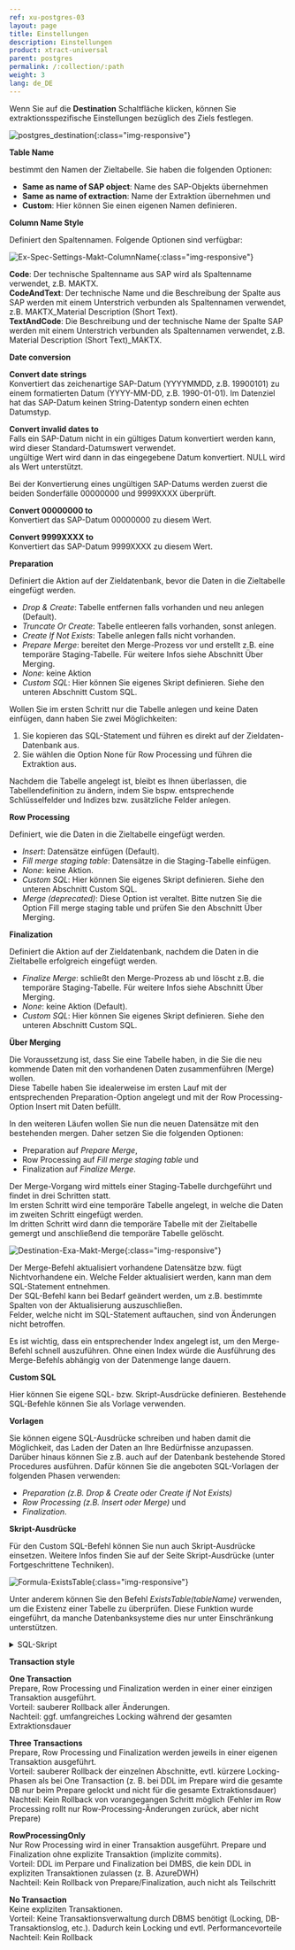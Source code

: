 ```yaml
---
ref: xu-postgres-03
layout: page
title: Einstellungen
description: Einstellungen
product: xtract-universal
parent: postgres
permalink: /:collection/:path
weight: 3
lang: de_DE
---
```


Wenn Sie auf die **Destination** Schaltfläche klicken, können Sie extraktionsspezifische Einstellungen bezüglich des Ziels festlegen.

![postgres_destination](/img/content/xu\postgres_destination.png){:class="img-responsive"}

**Table Name**

bestimmt den Namen der Zieltabelle. Sie haben die folgenden Optionen:
- **Same as name of SAP object**: Name des SAP-Objekts übernehmen
- **Same as name of extraction**: Name der Extraktion übernehmen und
- **Custom**: Hier können Sie einen eigenen Namen definieren.  

**Column Name Style** 

Definiert den Spaltennamen. Folgende Optionen sind verfügbar: 

![Ex-Spec-Settings-Makt-ColumnName](/img/content/Ex-Spec-Settings-Makt-ColumnName.jpg){:class="img-responsive"}

**Code**: Der technische Spaltenname aus SAP wird als Spaltenname verwendet, z.B. MAKTX.<br>
**CodeAndText**: Der technische Name und die Beschreibung der Spalte aus SAP werden mit einem Unterstrich verbunden als Spaltennamen verwendet, z.B. MAKTX_Material Description (Short Text).<br>
**TextAndCode**: Die Beschreibung und der technische Name der Spalte SAP werden mit einem Unterstrich verbunden als Spaltennamen verwendet, z.B. Material Description (Short Text)_MAKTX.

**Date conversion**

**Convert date strings**<br>
Konvertiert das zeichenartige SAP-Datum (YYYYMMDD, z.B. 19900101) zu einem formatierten Datum (YYYY-MM-DD, z.B. 1990-01-01). Im Datenziel hat das SAP-Datum keinen String-Datentyp sondern einen echten Datumstyp.

**Convert invalid dates to**<br>
Falls ein SAP-Datum nicht in ein gültiges Datum konvertiert werden kann, wird dieser Standard-Datumswert verwendet.<br>
ungültige Wert wird dann in das eingegebene Datum konvertiert. NULL wird als Wert unterstützt.

Bei der Konvertierung eines ungültigen SAP-Datums werden zuerst die beiden Sonderfälle 00000000 und 9999XXXX überprüft.

**Convert 00000000 to**<br>
Konvertiert das SAP-Datum 00000000 zu diesem Wert.

**Convert 9999XXXX to**<br>
Konvertiert das SAP-Datum 9999XXXX zu diesem Wert.

**Preparation**

Definiert die Aktion auf der Zieldatenbank, bevor die Daten in die Zieltabelle eingefügt werden.
- *Drop & Create*: Tabelle entfernen falls vorhanden und neu anlegen (Default).
- *Truncate Or Create*: Tabelle entleeren falls vorhanden, sonst anlegen.
- *Create If Not Exists*: Tabelle anlegen falls nicht vorhanden.
- *Prepare Merge*: bereitet den Merge-Prozess vor und erstellt z.B. eine temporäre Staging-Tabelle. Für weitere Infos siehe Abschnitt Über Merging. 
- *None*: keine Aktion
- *Custom SQL*: Hier können Sie eigenes Skript definieren. Siehe den unteren Abschnitt Custom SQL. 

Wollen Sie im ersten Schritt nur die Tabelle anlegen und keine Daten einfügen, dann haben Sie zwei Möglichkeiten:
1. Sie kopieren das SQL-Statement und führen es direkt auf der Zieldaten-Datenbank aus.
2. Sie wählen die Option None für Row Processing und führen die Extraktion aus.

Nachdem die Tabelle angelegt ist, bleibt es Ihnen überlassen, die Tabellendefinition zu ändern, 
indem Sie bspw. entsprechende Schlüsselfelder und Indizes bzw. zusätzliche Felder anlegen.

**Row Processing**

Definiert, wie die Daten in die Zieltabelle eingefügt werden.
- *Insert*: Datensätze einfügen (Default).
- *Fill merge staging table*: Datensätze in die Staging-Tabelle einfügen.
- *None*: keine Aktion.
- *Custom SQL*: Hier können Sie eigenes Skript definieren. Siehe den unteren Abschnitt Custom SQL.
- *Merge (deprecated)*: Diese Option ist veraltet. Bitte nutzen Sie die Option Fill merge staging table und prüfen Sie den Abschnitt Über Merging. 

**Finalization**

Definiert die Aktion auf der Zieldatenbank, nachdem die Daten in die Zieltabelle erfolgreich eingefügt werden.
- *Finalize Merge*: schließt den Merge-Prozess ab und löscht z.B. die temporäre Staging-Tabelle. Für weitere Infos siehe Abschnitt Über Merging. 
- *None*: keine Aktion (Default).
- *Custom SQL*: Hier können Sie eigenes Skript definieren. Siehe den unteren Abschnitt Custom SQL. 

**Über Merging**

Die Voraussetzung ist, dass Sie eine Tabelle haben, in die Sie die neu kommende Daten mit den vorhandenen Daten zusammenführen (Merge) wollen.<br>
Diese Tabelle haben Sie idealerweise im ersten Lauf mit der entsprechenden Preparation-Option angelegt und mit der Row Processing-Option Insert mit Daten befüllt.

In den weiteren Läufen wollen Sie nun die neuen Datensätze mit den bestehenden mergen. 
Daher setzen Sie die folgenden Optionen: 
- Preparation auf *Prepare Merge*, 
- Row Processing auf  *Fill merge staging table* und 
- Finalization auf *Finalize Merge*.

Der Merge-Vorgang wird mittels einer Staging-Tabelle durchgeführt und findet in drei Schritten statt.<br>
Im ersten Schritt wird eine temporäre Tabelle angelegt, in welche die Daten im zweiten Schritt eingefügt werden.<br>
Im dritten Schritt wird dann die temporäre Tabelle mit der Zieltabelle gemergt und anschließend die temporäre Tabelle gelöscht.

![Destination-Exa-Makt-Merge](/img/content/xu/postgres_destination_merging.png){:class="img-responsive"}

Der Merge-Befehl aktualisiert vorhandene Datensätze bzw. fügt Nichtvorhandene ein. Welche Felder aktualisiert werden, kann man dem SQL-Statement entnehmen.<br>
Der SQL-Befehl kann bei Bedarf geändert werden, um z.B. bestimmte Spalten von der Aktualisierung auszuschließen.<br>
Felder, welche nicht im SQL-Statement auftauchen, sind von Änderungen nicht betroffen.

Es ist wichtig, dass ein entsprechender Index angelegt ist, um den Merge-Befehl schnell auszuführen. 
Ohne einen Index würde die Ausführung des Merge-Befehls abhängig von der Datenmenge lange dauern.


**Custom SQL** 

Hier können Sie eigene SQL- bzw. Skript-Ausdrücke definieren. Bestehende SQL-Befehle können Sie als Vorlage verwenden. 

**Vorlagen**

Sie können eigene SQL-Ausdrücke schreiben und haben damit die Möglichkeit, das Laden der Daten an Ihre Bedürfnisse anzupassen. <br>
Darüber hinaus können Sie z.B. auch auf der Datenbank bestehende Stored Procedures ausführen.
Dafür können Sie die angeboten SQL-Vorlagen der folgenden Phasen verwenden:
- *Preparation (z.B. Drop & Create oder Create if Not Exists)* 
- *Row Processing (z.B. Insert oder Merge)* und 
- *Finalization*.

**Skript-Ausdrücke**

Für den Custom SQL-Befehl können Sie nun auch Skript-Ausdrücke einsetzen. Weitere Infos finden Sie auf der Seite Skript-Ausdrücke (unter Fortgeschrittene Techniken).

![Formula-ExistsTable](/img/content/xu/postgres_destination_sql_statement.png){:class="img-responsive"}

Unter anderem können Sie den Befehl *ExistsTable(tableName)* verwenden, um die Existenz einer Tabelle zu überprüfen. Diese Funktion wurde eingeführt, da manche Datenbanksysteme dies nur unter Einschränkung unterstützen.

<details>
<summary>SQL-Skript</summary>
{% highlight sql %}
#{
   iif
   (
      ExistsTable("Plants"),
      "TRUNCATE TABLE \"Plants\";",
      "
         CREATE TABLE \"Plants\"
         (
            \"MANDT\" NATIONAL CHARACTER VARYING(3) NOT NULL,
            \"WERKS\" NATIONAL CHARACTER VARYING(4) NOT NULL,
            \"NAME1\" NATIONAL CHARACTER VARYING(30),
            \"BWKEY\" NATIONAL CHARACTER VARYING(4),
            \"KUNNR\" NATIONAL CHARACTER VARYING(10),
            \"LIFNR\" NATIONAL CHARACTER VARYING(10),
            \"FABKL\" NATIONAL CHARACTER VARYING(2),
            \"NAME2\" NATIONAL CHARACTER VARYING(30),
            \"STRAS\" NATIONAL CHARACTER VARYING(30),
            \"PFACH\" NATIONAL CHARACTER VARYING(10),
            \"PSTLZ\" NATIONAL CHARACTER VARYING(10),
            \"ORT01\" NATIONAL CHARACTER VARYING(25),
            \"EKORG\" NATIONAL CHARACTER VARYING(4),
            \"VKORG\" NATIONAL CHARACTER VARYING(4),
            \"CHAZV\" NATIONAL CHARACTER VARYING(1),
            \"KKOWK\" NATIONAL CHARACTER VARYING(1),
            \"KORDB\" NATIONAL CHARACTER VARYING(1),
            \"BEDPL\" NATIONAL CHARACTER VARYING(1),
            \"LAND1\" NATIONAL CHARACTER VARYING(3),
            \"REGIO\" NATIONAL CHARACTER VARYING(3),
            \"COUNC\" NATIONAL CHARACTER VARYING(3),
            \"CITYC\" NATIONAL CHARACTER VARYING(4),
            \"ADRNR\" NATIONAL CHARACTER VARYING(10),
            \"IWERK\" NATIONAL CHARACTER VARYING(4),
            \"TXJCD\" NATIONAL CHARACTER VARYING(15),
            \"VTWEG\" NATIONAL CHARACTER VARYING(2),
            \"SPART\" NATIONAL CHARACTER VARYING(2),
            \"SPRAS\" NATIONAL CHARACTER VARYING(1),
            \"WKSOP\" NATIONAL CHARACTER VARYING(1),
            \"AWSLS\" NATIONAL CHARACTER VARYING(6),
            \"CHAZV_OLD\" NATIONAL CHARACTER VARYING(1),
            \"VLFKZ\" NATIONAL CHARACTER VARYING(1),
            \"BZIRK\" NATIONAL CHARACTER VARYING(6),
            \"ZONE1\" NATIONAL CHARACTER VARYING(10),
            \"TAXIW\" NATIONAL CHARACTER VARYING(1),
            \"BZQHL\" NATIONAL CHARACTER VARYING(1),
            \"LET01\" NUMERIC(3,0),
            \"LET02\" NUMERIC(3,0),
            \"LET03\" NUMERIC(3,0),
            \"TXNAM_MA1\" NATIONAL CHARACTER VARYING(16),
            \"TXNAM_MA2\" NATIONAL CHARACTER VARYING(16),
            \"TXNAM_MA3\" NATIONAL CHARACTER VARYING(16),
            \"BETOL\" CHARACTER(3),
            \"J_1BBRANCH\" NATIONAL CHARACTER VARYING(4),
            \"VTBFI\" NATIONAL CHARACTER VARYING(2),
            \"FPRFW\" NATIONAL CHARACTER VARYING(3),
            \"ACHVM\" NATIONAL CHARACTER VARYING(1),
            \"DVSART\" NATIONAL CHARACTER VARYING(1),
            \"NODETYPE\" NATIONAL CHARACTER VARYING(3),
            \"NSCHEMA\" NATIONAL CHARACTER VARYING(4),
            \"PKOSA\" NATIONAL CHARACTER VARYING(1),
            \"MISCH\" NATIONAL CHARACTER VARYING(1),
            \"MGVUPD\" NATIONAL CHARACTER VARYING(1),
            \"VSTEL\" NATIONAL CHARACTER VARYING(4),
            \"MGVLAUPD\" NATIONAL CHARACTER VARYING(1),
            \"MGVLAREVAL\" NATIONAL CHARACTER VARYING(1),
            \"SOURCING\" NATIONAL CHARACTER VARYING(1),
            \"OILIVAL\" NATIONAL CHARACTER VARYING(1),
            \"OIHVTYPE\" NATIONAL CHARACTER VARYING(1),
            \"OIHCREDIPI\" NATIONAL CHARACTER VARYING(1),
            \"STORETYPE\" NATIONAL CHARACTER VARYING(1),
            \"DEP_STORE\" NATIONAL CHARACTER VARYING(4),
            PRIMARY KEY
            (
               \"MANDT\", 
               \"WERKS\"
            )
         );
      "
   )
}#

{% endhighlight %}
</details>

**Transaction style**

**One Transaction** <br>
Prepare, Row Processing und Finalization werden in einer einer einzigen Transaktion ausgeführt.<br>
Vorteil: sauberer Rollback aller Änderungen.<br>
Nachteil: ggf. umfangreiches Locking während der gesamten Extraktionsdauer 


**Three Transactions**<br>
Prepare, Row Processing und Finalization werden jeweils in einer eigenen Transaktion ausgeführt.<br>
Vorteil: sauberer Rollback der einzelnen Abschnitte, evtl. kürzere Locking-Phasen als bei One Transaction (z. B. bei DDL im Prepare wird die gesamte DB nur beim Prepare gelockt und nicht für die gesamte Extraktionsdauer)<br>
Nachteil: Kein Rollback von vorangegangen Schritt möglich (Fehler im Row Processing rollt nur Row-Processing-Änderungen zurück, aber nicht Prepare) 


**RowProcessingOnly**<br> 
Nur Row Processing wird in einer Transaktion ausgeführt. Prepare und Finalization ohne explizite Transaktion (implizite commits).<br>
Vorteil: DDL im Perpare und Finalization bei DMBS, die kein DDL in expliziten Transaktionen zulassen (z. B. AzureDWH)<br>
Nachteil: Kein Rollback von Prepare/Finalization, auch nicht als Teilschritt 


**No Transaction**<br>
Keine expliziten Transaktionen.<br>
Vorteil: Keine Transaktionsverwaltung durch DBMS benötigt (Locking, DB-Transaktionslog, etc.). Dadurch kein Locking und evtl. Performancevorteile<br>
Nachteil: Kein Rollback


